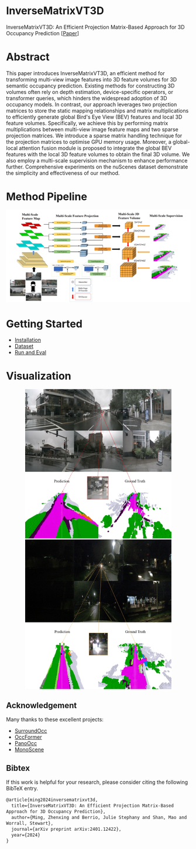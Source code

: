 # InverseMatrixVT3D
InverseMatrixVT3D: An Efficient Projection Matrix-Based Approach for 3D Occupancy Prediction [[Paper](https://arxiv.org/pdf/2401.12422.pdf)]
# Abstract
This paper introduces InverseMatrixVT3D, an efficient method for transforming multi-view image features into 3D feature volumes for 3D semantic occupancy prediction. Existing methods for constructing 3D volumes often rely on depth estimation, device-specific operators, or transformer queries, which hinders the widespread adoption of 3D occupancy models. In contrast, our approach leverages two projection matrices to store the static mapping relationships and matrix multiplications to efficiently generate global Bird's Eye View (BEV) features and local 3D feature volumes. Specifically, we achieve this by performing matrix multiplications between multi-view image feature maps and two sparse projection matrices. We introduce a sparse matrix handling technique for the projection matrices to optimise GPU memory usage. Moreover, a global-local attention fusion module is proposed to integrate the global BEV features with the local 3D feature volumes to obtain the final 3D volume. We also employ a multi-scale supervision mechanism to enhance performance further. Comprehensive experiments on the nuScenes dataset demonstrate the simplicity and effectiveness of our method.
# Method Pipeline

<p align='center'>
<img src="./Figs/InverseMatrixVT3D.jpg" width="1200px">
</p>

# Getting Started
- [Installation](docs/install.md)
- [Dataset](docs/dataset.md)
- [Run and Eval](docs/getting_started.md)

# Visualization
<p align='center'>
<img src="./Figs/vis1.jpg" width="400px">
<img src="./Figs/vis2.jpg" width="400px">
</p>

## Acknowledgement
Many thanks to these excellent projects:
- [SurroundOcc](https://github.com/weiyithu/SurroundOcc)
- [OccFormer](https://github.com/zhangyp15/OccFormer)
- [PanoOcc](https://github.com/Robertwyq/PanoOcc)
- [MonoScene](https://github.com/astra-vision/MonoScene)
## Bibtex
If this work is helpful for your research, please consider citing the following BibTeX entry.

```
@article{ming2024inversematrixvt3d,
  title={InverseMatrixVT3D: An Efficient Projection Matrix-Based Approach for 3D Occupancy Prediction},
  author={Ming, Zhenxing and Berrio, Julie Stephany and Shan, Mao and Worrall, Stewart},
  journal={arXiv preprint arXiv:2401.12422},
  year={2024}
}
```
